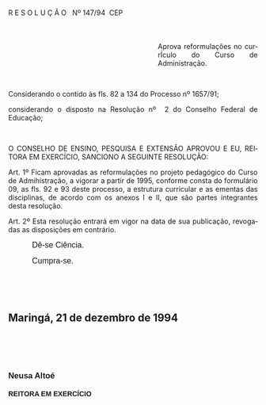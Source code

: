 <body lang=PT-BR style='tab-interval:36.0pt'>

<div class=Section1>

<p class=MsoTitle>R E S O L U Ç Ã O<span style="mso-spacerun: yes">   </span>Nº
147/94  CEP</p>

<p class=MsoBodyTextIndent><![if !supportEmptyParas]>&nbsp;<![endif]><o:p></o:p></p>

<p class=MsoBodyTextIndent style='margin-left:8.0cm;text-align:justify;
text-indent:0cm'>Aprova reformulações no currÍculo do Curso de Administração.</p>

<p class=MsoBodyTextIndent style='text-align:justify'><![if !supportEmptyParas]>&nbsp;<![endif]><o:p></o:p></p>

<p class=MsoBodyTextIndent style='text-align:justify'><span style='font-weight:
normal'>Considerando o contido às fls. 82 a 134 do </span>Processo nº 1657/91<span
style='font-weight:normal'>;<o:p></o:p></span></p>

<p class=MsoBodyTextIndent style='text-align:justify'><span style='font-weight:
normal'>considerando o disposto na Resolução nº<span style="mso-spacerun:
yes">  </span>2 do Conselho Federal de Educação;<o:p></o:p></span></p>

<p class=MsoBodyTextIndent style='text-align:justify'><span style='font-weight:
normal'><![if !supportEmptyParas]>&nbsp;<![endif]><o:p></o:p></span></p>

<p class=MsoBodyTextIndent style='text-align:justify'>O CONSELHO DE ENSINO,
PESQUISA E EXTENSÃO APROVOU E EU, REITORA EM EXERCÍCIO, SANCIONO A SEGUINTE
RESOLUÇÃO:</p>

<p class=MsoBodyTextIndent style='text-align:justify'>Art. 1º<span
style='font-weight:normal'> Ficam aprovadas as reformulações no projeto
pedagógico do Curso de Admihistração, a vigorar a partir de 1995, conforme
consta do formulário 09, as fls. 92 e 93 deste processo, a estrutura curricular
e as ementas das disciplinas, de acordo com os anexos I e II, que são partes
integrantes desta resolução.<o:p></o:p></span></p>

<p class=MsoBodyTextIndent style='text-align:justify'>Art. 2º<span
style='font-weight:normal'> Esta resolução entrará em vigor na data de sua
publicação, revogadas as disposições em contrário.<o:p></o:p></span></p>

<p class=MsoNormal style='text-align:justify;text-indent:36.0pt'><span
style='font-size:12.0pt;mso-bidi-font-size:10.0pt;font-family:Arial'>Dê-se Ciência.<o:p></o:p></span></p>

<p class=MsoNormal style='text-indent:36.0pt'><span style='font-size:12.0pt;
mso-bidi-font-size:10.0pt;font-family:Arial'>Cumpra-se.<o:p></o:p></span></p>

<p class=MsoNormal><span style='font-size:12.0pt;mso-bidi-font-size:10.0pt;
font-family:Arial'><![if !supportEmptyParas]>&nbsp;<![endif]><o:p></o:p></span></p>

<p class=MsoNormal><span style='font-size:12.0pt;mso-bidi-font-size:10.0pt;
font-family:Arial'><![if !supportEmptyParas]>&nbsp;<![endif]><o:p></o:p></span></p>

<h2>Maringá, 21 de dezembro de 1994</h2>

<p class=MsoNormal><span style='font-size:12.0pt;mso-bidi-font-size:10.0pt'><![if !supportEmptyParas]>&nbsp;<![endif]><o:p></o:p></span></p>

<p class=MsoNormal><span style='font-size:12.0pt;mso-bidi-font-size:10.0pt'><![if !supportEmptyParas]>&nbsp;<![endif]><o:p></o:p></span></p>

<h3><span style='font-family:Arial'>Neusa Altoé<o:p></o:p></span></h3>

<h4><span style='font-family:Arial'>REITORA EM EXERCÍCIO<o:p></o:p></span></h4>

</div>

</body>
